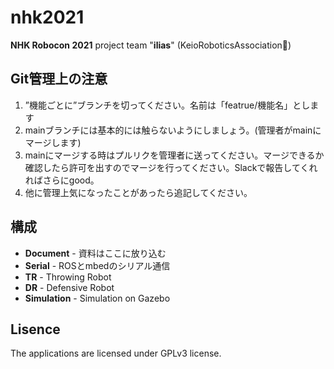 # nhk2021
**NHK Robocon 2021** project  team "**ilias**" (KeioRoboticsAssociation:robot:)



## Git管理上の注意

1. ”機能ごとに”ブランチを切ってください。名前は「featrue/機能名」とします
1. mainブランチには基本的には触らないようにしましょう。(管理者がmainにマージします)
1. mainにマージする時はプルリクを管理者に送ってください。マージできるか確認したら許可を出すのでマージを行ってください。Slackで報告してくれればさらにgood。
1. 他に管理上気になったことがあったら追記してください。

## 構成

- **Document** - 資料はここに放り込む
- **Serial** - ROSとmbedのシリアル通信
- **TR** - Throwing Robot
- **DR** - Defensive Robot
- **Simulation** - Simulation on Gazebo



## Lisence

The applications are licensed under GPLv3 license.
